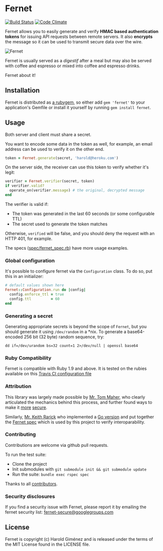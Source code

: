 # Fernet

[![Build Status](https://secure.travis-ci.org/fernet/fernet-rb.png)](http://travis-ci.org/fernet/fernet-rb)
[![Code Climate](https://codeclimate.com/github/fernet/fernet-rb.png)](https://codeclimate.com/github/fernet/fernet-rb)

Fernet allows you to easily generate and verify **HMAC based authentication
tokens** for issuing API requests between remote servers. It also **encrypts**
the message so it can be used to transmit secure data over the wire.

![Fernet](http://f.cl.ly/items/2d0P3d26271O3p2v253u/photo.JPG)

Fernet is usually served as a *digestif* after a meal but may also be served
with coffee and espresso or mixed into coffee and espresso drinks.

Fernet about it!

## Installation

Fernet is distributed as [a rubygem](https://rubygems.org/gems/fernet), so
either add `gem 'fernet'` to your application's Gemfile or install it yourself
by running `gem install fernet`.

## Usage

Both server and client must share a secret.

You want to encode some data in the token as well, for example, an email
address can be used to verify it on the other end.

```ruby
token = Fernet.generate(secret, 'harold@heroku.com')
```

On the server side, the receiver can use this token to verify whether it's
legit:

```ruby
verifier = Fernet.verifier(secret, token)
if verifier.valid?
  operate_on(verifier.message) # the original, decrypted message
end
```

The verifier is valid if:

* The token was generated in the last 60 seconds (or some configurable TTL)
* The secret used to generate the token matches

Otherwise, `verified` will be false, and you should deny the request with an
HTTP 401, for example.

The specs
([spec/fernet_spec.rb](https://github.com/hgmnz/fernet/blob/master/spec/fernet_spec.rb))
have more usage examples.

### Global configuration

It's possible to configure fernet via the `Configuration` class. To do so, put
this in an initializer:

```ruby
# default values shown here
Fernet::Configuration.run do |config|
  config.enforce_ttl = true
  config.ttl         = 60
end
```

### Generating a secret

Generating appropriate secrets is beyond the scope of `Fernet`, but you should
generate it using `/dev/random` in a *nix. To generate a base64-encoded 256 bit
(32 byte) random sequence, try:

    dd if=/dev/urandom bs=32 count=1 2>/dev/null | openssl base64

### Ruby Compatibility

Fernet is compatible with Ruby 1.9 and above. It is tested on the rubies
available on this [Travis CI configuration
file](https://github.com/hgmnz/fernet/blob/master/.travis.yml)

### Attribution

This library was largely made possible by [Mr. Tom
Maher](https://twitter.com/tmaher), who clearly articulated the mechanics
behind this process, and further found ways to make it
[more](https://github.com/hgmnz/fernet/commit/2bf0b4a66b49ef3fc92ef50708a2c8b401950fc2)
[secure](https://github.com/hgmnz/fernet/commit/051161d0afb0b41480734d84bc824bdbc7f9c563).

Similarly, [Mr. Keith Rarick](https://twitter.com/krarick) who implemented a [Go
version](https://github.com/kr/fernet) and put together the [Fernet
spec](https://github.com/kr/fernet-spec) which is used by this project to
verify interoparability.

### Contributing

Contributions are welcome via github pull requests.

To run the test suite:

* Clone the project
* Init submodules with `git submodule init && git submodule update`
* Run the suite: `bundle exec rspec spec`

Thanks to all [contributors](https://github.com/hgmnz/fernet/contributors).

### Security disclosures

If you find a security issue with Fernet, please report it by emailing
the fernet security list: fernet-secure@googlegroups.com

## License

Fernet is copyright (c) Harold Giménez and is released under the terms of the
MIT License found in the LICENSE file.
